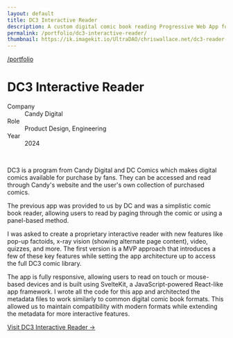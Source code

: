 ```yaml
---
layout: default
title: DC3 Interactive Reader
description: A custom digital comic book reading Progressive Web App for DC Comics and Candy Digital.
permalink: /portfolio/dc3-interactive-reader/
thumbnail: https://ik.imagekit.io/UltraDAO/chriswallace.net/dc3-reader-1.png
---
```


<div class="portfolio-group-heading">
  <a class="back fade-in-element" href="/portfolio">/portfolio</a>
  <h1 class="fade-in-element mb-3">DC3 Interactive Reader</h1>
  <dl class="project-list fade-in-element">
    <div>
      <dt>Company</dt>
      <dd>Candy Digital</dd>
    </div>
    <div>
      <dt>Role</dt>
      <dd>Product Design, Engineering</dd>
    </div>
    <div>
      <dt>Year</dt>
      <dd>2024</dd>
    </div>
  </dl>
</div>

<div class="content-container-wo flex flex-col mb-12">
  <picture>
    <source media="(max-width: 480px)" 
            srcset="https://ik.imagekit.io/UltraDAO/chriswallace.net/dc3-reader-1.png?tr=w-800,f-auto">
    <source media="(min-width: 481px)" 
            srcset="https://ik.imagekit.io/UltraDAO/chriswallace.net/dc3-reader-banner.png?tr=w-800,f-auto 800w,
                    https://ik.imagekit.io/UltraDAO/chriswallace.net/dc3-reader-banner.png?tr=w-1200,f-auto 1200w,
                    https://ik.imagekit.io/UltraDAO/chriswallace.net/dc3-reader-banner.png?tr=w-1600,f-auto 1600w,
                    https://ik.imagekit.io/UltraDAO/chriswallace.net/dc3-reader-banner.png?tr=w-2500,f-auto 2500w">
    <img src="https://ik.imagekit.io/UltraDAO/chriswallace.net/dc3-reader-banner.png?tr=w-2500,f-auto"
         class="fade-in-element mb-1.5" 
         alt="" 
         loading="lazy">
  </picture>
  
  <img src="https://ik.imagekit.io/UltraDAO/chriswallace.net/9.slide.png?tr=w-2500,f-auto" srcset="https://ik.imagekit.io/UltraDAO/chriswallace.net/9.slide.png?tr=w-400,f-auto 400w, https://ik.imagekit.io/UltraDAO/chriswallace.net/9.slide.png?tr=w-800,f-auto 800w, https://ik.imagekit.io/UltraDAO/chriswallace.net/9.slide.png?tr=w-1200,f-auto 1200w, https://ik.imagekit.io/UltraDAO/chriswallace.net/9.slide.png?tr=w-1600,f-auto 1600w, https://ik.imagekit.io/UltraDAO/chriswallace.net/9.slide.png?tr=w-2500,f-auto 2500w" sizes="100vw" class="fade-in-element w-full block" alt="" loading="lazy">
</div>

<div class="content-container fade-in-element">
  <p class="fade-in-element">DC3 is a program from Candy Digital and DC Comics which makes digital comics available for purchase by fans. They can be accessed and read through Candy's website and the user's own collection of purchased comics.</p>

  <p class="fade-in-element">The previous app was provided to us by DC and was a simplistic comic book reader, allowing users to read by paging through the comic or using a panel-based method.</p>

  <p class="fade-in-element">I was asked to create a proprietary interactive reader with new features like pop-up factoids, x-ray vision (showing alternate page content), video, quizzes, and more. The first version is a MVP approach that introduces a few of these key features while setting the app architecture up to access the full DC3 comic library.</p>

  <p class="fade-in-element">The app is fully responsive, allowing users to read on touch or mouse-based devices and is built using SvelteKit, a JavaScript-powered React-like app framework. I wrote all the code for this app and architected the metadata files to work similarly to common digital comic book formats. This allowed us to maintain compatibility with modern formats while extending the metadata for more interactive features.</p>

  <p class="fade-in-element">
    <a class="cta" href="https://candy.io" target="_blank">
      Visit DC3 Interactive Reader &rarr;
    </a>
  </p>
</div>
